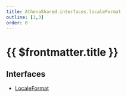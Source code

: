 ```yaml
---
title: AthenaShared.interfaces.localeFormat
outline: [1,3]
order: 0
---
```


# {{ $frontmatter.title }}


## Interfaces

- [LocaleFormat](../interfaces/shared_interfaces_localeFormat_LocaleFormat.md)
